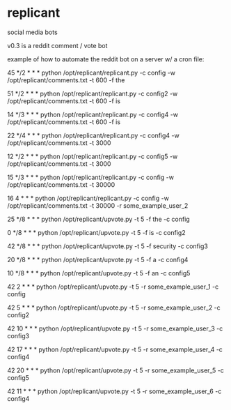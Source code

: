 # replicant
social media bots

v0.3 is a reddit comment / vote bot

example of how to automate the reddit bot on a server w/ a cron file:

45 */2 * * * python /opt/replicant/replicant.py -c config -w /opt/replicant/comments.txt -t 600 -f the

51 */2 * * * python /opt/replicant/replicant.py -c config2 -w /opt/replicant/comments.txt -t 600 -f is

14 */3 * * * python /opt/replicant/replicant.py -c config4 -w /opt/replicant/comments.txt -t 600 -f is

22 */4 * * * python /opt/replicant/replicant.py -c config4 -w /opt/replicant/comments.txt -t 3000

12 */2 * * * python /opt/replicant/replicant.py -c config5 -w /opt/replicant/comments.txt -t 3000


15 */3 * * * python /opt/replicant/replicant.py -c config -w /opt/replicant/comments.txt -t 30000

16 4 * * * python /opt/replicant/replicant.py -c config -w /opt/replicant/comments.txt -t 30000 -r some_example_user_2 


25 */8 * * * python /opt/replicant/upvote.py -t 5 -f the -c config

0 */8 * * * python /opt/replicant/upvote.py -t 5 -f is -c config2

42 */8 * * * python /opt/replicant/upvote.py -t 5 -f security -c config3

20 */8 * * * python /opt/replicant/upvote.py -t 5 -f a -c config4

10 */8 * * * python /opt/replicant/upvote.py -t 5 -f an -c config5


42 2 * * * python /opt/replicant/upvote.py -t 5 -r some_example_user_1 -c config

42 5 * * * python /opt/replicant/upvote.py -t 5 -r some_example_user_2  -c config2

42 10 * * * python /opt/replicant/upvote.py -t 5 -r some_example_user_3  -c config3

42 17 * * * python /opt/replicant/upvote.py -t 5 -r some_example_user_4  -c config4

42 20 * * * python /opt/replicant/upvote.py -t 5 -r some_example_user_5  -c config5

42 11 * * * python /opt/replicant/upvote.py -t 5 -r  some_example_user_6  -c config4

